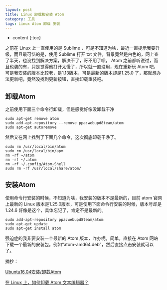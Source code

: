 ```yaml
---
layout: post
title: Linux 卸载和安装 Atom
category: 工具
tags: Linux Atom 卸载 安装
---
```


* content
{:toc}

之前在 Linux 上一直使用的是 Sublime ，可是不知道为啥，最近一直提示我要升级，而且最可恼的是，使用 Sublime 打开 txt 文件，背景竟然是白色的，网上查了半天，也没找到解决方案，解决不了，哥不用了呗， Atom 之前都听说过，而且也装的有，只是觉得他打开太慢了，所以就一直没用，现在重新玩 Atom 吧，可是我安装的版本比较老，是1.13版本，可是最新的版本却是1.25.0 了，那就想办法更新吧，竟然没找到更新按钮，直接卸载重装吧。

## 卸载Atom
之前使用下面三个命令行卸载，但是感觉好像没卸载干净
```
sudo apt-get remove atom
sudo add-apt-repository --remove ppa:webupd8team/atom
sudo apt-get autoremove
```

然后又在网上找到了下面几个命令，这次彻底卸载干净了。
```
sudo rm /usr/local/bin/atom
sudo rm /usr/local/bin/apm
rm -rf ~/atom
rm -rf ~/.atom
rm -rf ~/.config/Atom-Shell
sudo rm -rf /usr/local/share/atom/

```
## 安装Atom

使用命令行安装的时候，不知道为啥，我安装的版本不是最新的，目前 atom 官网上最新的 Linux 版本是1.25.0版本，可是使用下面命令行安装的时候，版本号却是 1.24.6 好像是这个，具体忘记了，肯定不是最新的。

```
sudo add-apt-repository ppa:webupd8team/atom  
sudo apt-get update  
sudo apt-get install atom  
```
强迫症的我非要安装一个最新的 Atom 版本，咋办呢，简单，直接在 Atom 网站下载一个最新的安装包。例如“atom-amd64.deb”，然后直接点击安装就可以了。

摘抄：

[Ubuntu16.04安装/卸载Atom](http://blog.csdn.net/bleachswh/article/details/51684821)

[在 Linux 上，如何卸载 Atom 文本编辑器？](https://ask.helplib.com/atom-editor/post_1052428)
